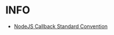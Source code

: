 # INFO

- [NodeJS Callback Standard Convention](https://stackoverflow.com/questions/22518978/nodejs-callback-with-null-as-first-argument)